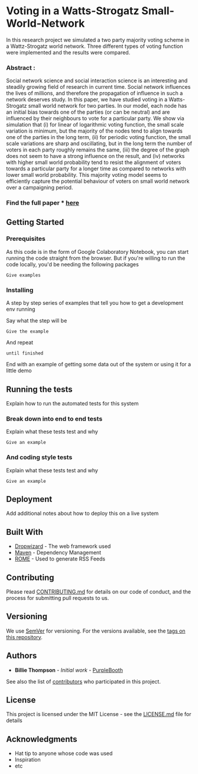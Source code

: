 # Voting in a Watts-Strogatz Small-World-Network

In this research project we simulated a two party majority voting scheme in a Wattz-Strogatz world network. Three different types of voting function were implemented and the results were compared.

### Abstract :
Social network science and social interaction science is an interesting and steadily growing field of
research in current time. Social network influences the lives of millions, and therefore the propagation of influence
in such a network deserves study. In this paper, we have studied voting in a Watts-Strogatz small world network for
two parties. In our model, each node has an initial bias towards one of the parties (or can be neutral) and are
influenced by their neighbours to vote for a particular party. We show via simulation that (i) for linear of logarithmic
voting function, the small scale variation is minimum, but the majority of the nodes tend to align towards one of the
parties in the long term, (ii) for periodic voting function, the small scale variations are sharp and oscillating, but in
the long term the number of voters in each party roughly remains the same, (iii) the degree of the graph does not
seem to have a strong influence on the result, and (iv) networks with higher small world probability tend to resist the
alignment of voters towards a particular party for a longer time as compared to networks with lower small world
probability. This majority voting model seems to efficiently capture the potential behaviour of voters on small world
network over a campaigning period.

### Find the full paper * [here](https://link.springer.com/chapter/10.1007/978-981-15-7834-2_31)

## Getting Started


### Prerequisites

As this code is in the form of Google Colaboratory Notebook, you can start running the code straight from the browser. But if you're willing to run the code locally, you'd be needing the following packages
```
Give examples
```

### Installing

A step by step series of examples that tell you how to get a development env running

Say what the step will be

```
Give the example
```

And repeat

```
until finished
```

End with an example of getting some data out of the system or using it for a little demo

## Running the tests

Explain how to run the automated tests for this system

### Break down into end to end tests

Explain what these tests test and why

```
Give an example
```

### And coding style tests

Explain what these tests test and why

```
Give an example
```

## Deployment

Add additional notes about how to deploy this on a live system

## Built With

* [Dropwizard](http://www.dropwizard.io/1.0.2/docs/) - The web framework used
* [Maven](https://maven.apache.org/) - Dependency Management
* [ROME](https://rometools.github.io/rome/) - Used to generate RSS Feeds

## Contributing

Please read [CONTRIBUTING.md](https://gist.github.com/PurpleBooth/b24679402957c63ec426) for details on our code of conduct, and the process for submitting pull requests to us.

## Versioning

We use [SemVer](http://semver.org/) for versioning. For the versions available, see the [tags on this repository](https://github.com/your/project/tags). 

## Authors

* **Billie Thompson** - *Initial work* - [PurpleBooth](https://github.com/PurpleBooth)

See also the list of [contributors](https://github.com/your/project/contributors) who participated in this project.

## License

This project is licensed under the MIT License - see the [LICENSE.md](LICENSE.md) file for details

## Acknowledgments

* Hat tip to anyone whose code was used
* Inspiration
* etc
